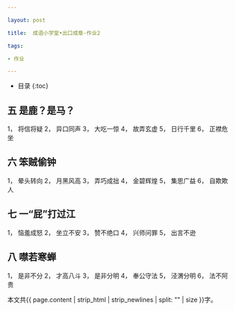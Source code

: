 ```yaml
---

layout: post

title:  成语小学堂•出口成章-作业2

tags:

- 作业

---
```


* 目录
{:toc}

## 五 是鹿？是马？
1， 将信将疑
2， 异口同声
3， 大吃一惊
4， 故弄玄虚
5， 日行千里
6， 正襟危坐

## 六 笨贼偷钟
1， 晕头转向 
2， 月黑风高
3， 弄巧成拙
4， 金碧辉煌
5， 集思广益
6， 自欺欺人

## 七 一“屁”打过江
1， 恼羞成怒
2， 坐立不安
3， 赞不绝口
4， 兴师问罪
5， 出言不逊

## 八 噤若寒蝉
1， 是非不分
2， 才高八斗
3， 是非分明
4， 奉公守法
5， 泾渭分明
6， 法不阿贵

本文共{{ page.content | strip_html | strip_newlines | split: "" | size }}字。


